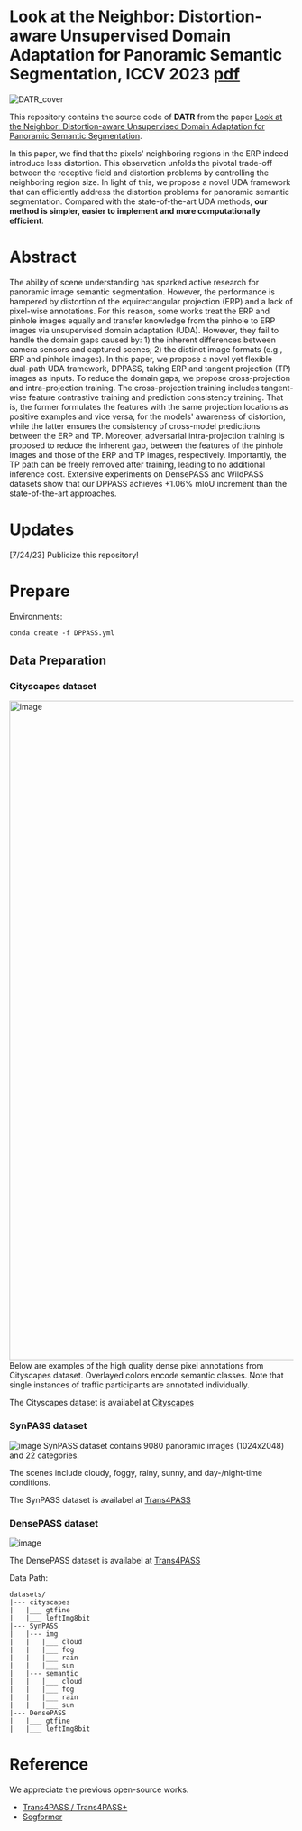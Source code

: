 # Look at the Neighbor: Distortion-aware Unsupervised Domain Adaptation for Panoramic Semantic Segmentation, ICCV 2023 [pdf]()

![DATR_cover](https://user-images.githubusercontent.com/49426295/208617629-82bd1407-94f3-4432-8fee-2d980c5910e7.jpg)


This repository contains the source code of **DATR** from the paper [Look at the Neighbor: Distortion-aware Unsupervised Domain Adaptation for Panoramic Semantic Segmentation]().

In this paper, we find that the pixels' neighboring regions in the ERP indeed introduce less distortion. This observation unfolds the pivotal trade-off between the receptive field and distortion problems by controlling the neighboring region size. In light of this, we propose a novel UDA framework that can efficiently address the distortion problems for panoramic semantic segmentation. Compared with the state-of-the-art UDA methods, **our method is simpler, easier to implement and more computationally efficient**.

# Abstract
The ability of scene understanding has sparked active research for panoramic image semantic segmentation. However, the performance is hampered by distortion of the equirectangular projection (ERP) and a lack of pixel-wise annotations. For this reason, some works treat the ERP and pinhole images equally and transfer knowledge from the pinhole to ERP images via unsupervised domain adaptation (UDA). However, they fail to handle the domain gaps caused by: 1) the inherent differences between camera sensors and captured scenes; 2) the distinct image formats (e.g., ERP and pinhole images). In this paper, we propose a novel yet flexible dual-path UDA framework, DPPASS, taking ERP and tangent projection (TP) images as inputs. To reduce the domain gaps, we propose cross-projection and intra-projection training. The cross-projection training includes tangent-wise feature contrastive training and prediction consistency training. That is, the former formulates the features with the same projection locations as positive examples and vice versa, for the models' awareness of distortion, while the latter ensures the consistency of cross-model predictions between the ERP and TP. Moreover, adversarial intra-projection training is proposed to reduce the inherent gap, between the features of the pinhole images and those of the ERP and TP images, respectively. Importantly, the TP path can be freely removed after training, leading to no additional inference cost. Extensive experiments on DensePASS and WildPASS datasets show that our DPPASS achieves +1.06\% mIoU increment than the state-of-the-art approaches. 


# Updates
[7/24/23] Publicize this repository!

# Prepare
<p>Environments:</p>
<pre><code>conda create -f DPPASS.yml
</code></pre>

## Data Preparation

### Cityscapes dataset
<img width="1169" alt="image" src="https://user-images.githubusercontent.com/49426295/224917153-551a21e9-518c-4011-b35f-75cebe44c382.png">
Below are examples of the high quality dense pixel annotations from Cityscapes dataset. Overlayed colors encode semantic classes. Note that single instances of traffic participants are annotated individually.

The Cityscapes dataset is availabel at [Cityscapes](https://www.cityscapes-dataset.com/)

### SynPASS dataset
![image](https://user-images.githubusercontent.com/49426295/224914197-efb88edd-10bf-4686-8568-be24784c39a9.png)
SynPASS dataset contains 9080 panoramic images (1024x2048) and 22 categories.

The scenes include cloudy, foggy, rainy, sunny, and day-/night-time conditions.

The SynPASS dataset is availabel at [Trans4PASS](https://github.com/jamycheung/Trans4PASS)

### DensePASS dataset
![image](https://user-images.githubusercontent.com/49426295/224915598-0779f1d8-9d54-4bc4-9cbf-64e8c69fe244.png)

The DensePASS dataset is availabel at [Trans4PASS](https://github.com/jamycheung/Trans4PASS)

<p>Data Path:</p>
<pre><code>datasets/
|--- cityscapes
|   |___ gtfine
|   |___ leftImg8bit
|--- SynPASS
|   |--- img
|   |   |___ cloud
|   |   |___ fog
|   |   |___ rain
|   |   |___ sun
|   |--- semantic
|   |   |___ cloud
|   |   |___ fog
|   |   |___ rain
|   |   |___ sun
|--- DensePASS
|   |___ gtfine
|   |___ leftImg8bit
</code></pre>

# Reference
We appreciate the previous open-source works.
* [Trans4PASS / Trans4PASS+](https://github.com/jamycheung/Trans4PASS)
* [Segformer](https://github.com/NVlabs/SegFormer)
